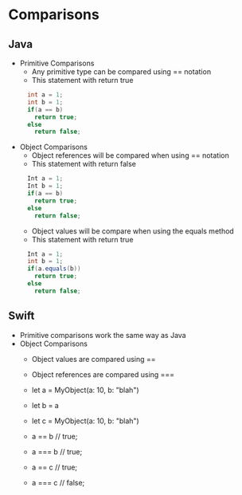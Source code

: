 # Comparisons

## Java
* Primitive Comparisons
  * Any primitive type can be compared using == notation
  * This statement with return true
  ```Java
    int a = 1;
    int b = 1;
    if(a == b)
      return true;
    else
      return false;
    ```
* Object Comparisons
  * Object references will be compared when using == notation
  * This statement with return false
  ```Java
    Int a = 1;
    Int b = 1;
    if(a == b)
      return true;
    else
      return false;
    ```
  * Object values will be compare when using the equals method
  * This statement with return true
  ```Java
    Int a = 1;
    int b = 1;
    if(a.equals(b))
      return true;
    else
      return false;
    ```

## Swift
* Primitive comparisons work the same way as Java
* Object Comparisons
  * Object values are compared using ==
  * Object references are compared using ===
  
  * let a = MyObject(a: 10, b: "blah")
  * let b = a
  * let c = MyObject(a: 10, b: "blah")
  * a == b    // true;
  * a === b   // true;
  * a == c    // true;
  * a === c   // false;
